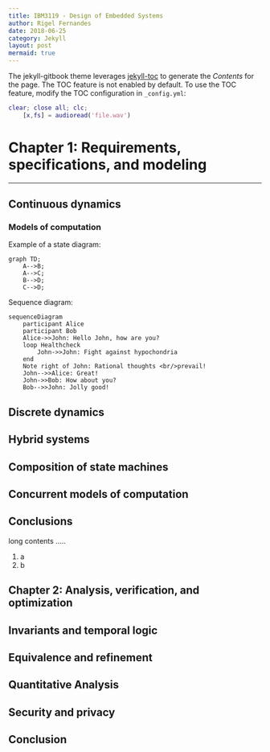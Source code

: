 ```yaml
---
title: IBM3119 - Design of Embedded Systems
author: Rigel Fernandes
date: 2018-06-25
category: Jekyll
layout: post
mermaid: true
---
```


The jekyll-gitbook theme leverages [jekyll-toc][1] to generate the *Contents* for the page.
The TOC feature is not enabled by default. To use the TOC feature, modify the TOC
configuration in `_config.yml`:

```Matlab
clear; close all; clc;
    [x,fs] = audioread('file.wav')
```

# Chapter 1: Requirements, specifications, and modeling
-------------

## Continuous dynamics

### Models of computation

Example of a state diagram:

```mermaid
graph TD;
    A-->B;
    A-->C;
    B-->D;
    C-->D;
```

Sequence diagram:

```mermaid
sequenceDiagram
    participant Alice
    participant Bob
    Alice->>John: Hello John, how are you?
    loop Healthcheck
        John->>John: Fight against hypochondria
    end
    Note right of John: Rational thoughts <br/>prevail!
    John-->>Alice: Great!
    John->>Bob: How about you?
    Bob-->>John: Jolly good!
```

## Discrete dynamics

## Hybrid systems

## Composition of state machines

## Concurrent models of computation

## Conclusions

long contents .....

1. a
2. b

Chapter 2: Analysis, verification, and optimization
-------------

## Invariants and temporal logic

## Equivalence and refinement

## Quantitative Analysis

## Security and privacy

## Conclusion

[1]: https://github.com/allejo/jekyll-toc
